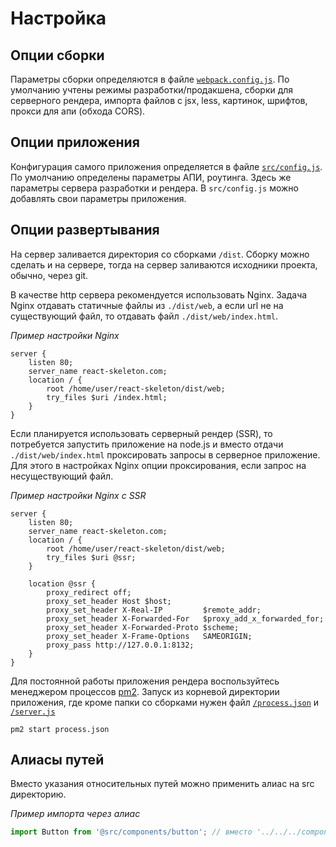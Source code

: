 # Настройка

## Опции сборки

Параметры сборки определяются в файле [`webpack.config.js`](https://github.com/ylabio/react-skeleton/blob/master/webpack.config.js). 
По умолчанию учтены режимы разработки/продакшена, сборки для серверного рендера, импорта файлов с jsx, less, картинок, шрифтов, прокси для апи (обхода CORS).

## Опции приложения

Конфигурация самого приложения определяется в файле [`src/config.js`](https://github.com/ylabio/react-skeleton/blob/master/src/config.js). 
По умолчанию определены параметры АПИ, роутинга. 
Здесь же параметры сервера разработки и рендера. В `src/config.js` можно добавлять свои параметры приложения.

## Опции развертывания

На сервер заливается директория со сборками `/dist`. Сборку можно сделать и на сервере, тогда на сервер заливаются исходники проекта,
обычно, через git. 

В качестве http сервера рекомендуется использовать Nginx. Задача Nginx отдавать статичные файлы из 
`./dist/web`, а если url не на существующий файл, то отдавать файл `./dist/web/index.html`.

*Пример настройки Nginx*
```
server {
    listen 80;
    server_name react-skeleton.com;
    location / {
        root /home/user/react-skeleton/dist/web;
        try_files $uri /index.html;
    }
}
```

Если планируется использовать серверный рендер (SSR), то потребуется запустить приложение на node.js и вместо отдачи 
`./dist/web/index.html` проксировать запросы в серверное приложение. Для этого в настройках Nginx опции
проксирования, если запрос на несуществующий файл.

*Пример настройки Nginx с SSR*
```
server {
    listen 80;
    server_name react-skeleton.com;
    location / {
        root /home/user/react-skeleton/dist/web;
        try_files $uri @ssr;
    }

    location @ssr {
        proxy_redirect off;
        proxy_set_header Host $host;
        proxy_set_header X-Real-IP         $remote_addr;
        proxy_set_header X-Forwarded-For   $proxy_add_x_forwarded_for;
        proxy_set_header X-Forwarded-Proto $scheme;
        proxy_set_header X-Frame-Options   SAMEORIGIN;
        proxy_pass http://127.0.0.1:8132;
    }
}
```

Для постоянной работы приложения рендера воспользуйтесь менеджером процессов [pm2](https://pm2.keymetrics.io/docs/usage/pm2-doc-single-page/). Запуск из корневой директории приложения,
где кроме папки со сборками нужен файл [`/process.json`](https://github.com/ylabio/react-skeleton/blob/master/process.json) и [`/server.js`](https://github.com/ylabio/react-skeleton/blob/master/server.js)
```
pm2 start process.json 
```

## Алиасы путей

Вместо указания относительных путей можно применить алиас на src директорию.

*Пример импорта через алиас*
```js
import Button from '@src/components/button'; // вместо '../../../components/button'
```
